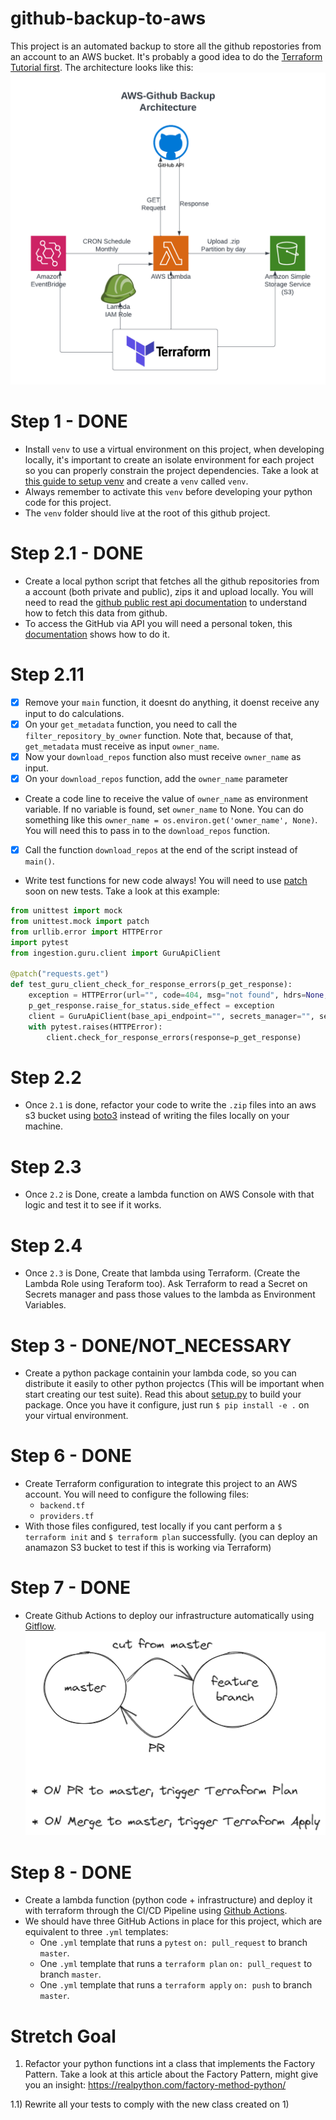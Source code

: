 # github-backup-to-aws

This project is an automated backup to store all the github repostories from an account to an AWS bucket. It's probably a good idea to do the [Terraform Tutorial first](https://developer.hashicorp.com/terraform/tutorials/aws-get-started). The architecture looks like this:
![architecture](diagrams/github-backup.png)

# Step 1 - DONE

* Install `venv` to use a virtual environment on this project, when developing locally, it's important to create an isolate environment for each project so you can properly constrain the project dependencies. Take a look at [this guide to setup venv](https://www.digitalocean.com/community/tutorials/how-to-install-python-3-and-set-up-a-programming-environment-on-ubuntu-20-04-quickstart) and create a `venv` called `venv`.
* Always remember to activate this `venv` before developing your python code for this project.
* The `venv` folder should live at the root of this github project.

# Step 2.1 - DONE

* Create a local python script that fetches all the github repositories from a account (both private and public), zips it and upload locally. You will need to read the [github public rest api documentation](https://docs.github.com/en/rest) to understand how to fetch this data from github.
* To access the GitHub via API you will need a personal token, this [documentation](https://docs.github.com/en/authentication/keeping-your-account-and-data-secure/managing-your-personal-access-tokens#creating-a-personal-access-token-classic) shows how to do it.

# Step 2.11

* [x] Remove your `main` function, it doesnt do anything, it doenst receive any input to do calculations.
* [x] On your `get_metadata` function, you need to call the `filter_repository_by_owner` function. Note that, because of that, `get_metadata` must receive as input `owner_name`.
* [x] Now your `download_repos` function also must receive `owner_name` as input.
* [x] On your `download_repos` function, add the `owner_name` parameter
* Create a code line to receive the value of `owner_name` as environment variable. If no variable is found, set `owner_name` to None. You can do something like this `owner_name = os.environ.get('owner_name', None)`. You will need this to pass in to the `download_repos` function.
* [x] Call the function `download_repos` at the end of the script instead of `main()`.
* Write test functions for new code always! You will need to use [patch](https://docs.python.org/3/library/unittest.mock.html) soon on new tests. Take a look at this example:

```python
from unittest import mock
from unittest.mock import patch
from urllib.error import HTTPError
import pytest
from ingestion.guru.client import GuruApiClient

@patch("requests.get")
def test_guru_client_check_for_response_errors(p_get_response):
    exception = HTTPError(url="", code=404, msg="not found", hdrs=None, fp=None)
    p_get_response.raise_for_status.side_effect = exception
    client = GuruApiClient(base_api_endpoint="", secrets_manager="", secret_path="")
    with pytest.raises(HTTPError):
        client.check_for_response_errors(response=p_get_response)
```

# Step 2.2

* Once `2.1` is done, refactor your code to write the `.zip` files into an aws s3 bucket using [boto3](https://boto3.amazonaws.com/v1/documentation/api/latest/index.html) instead of writing the files locally on your machine.

# Step 2.3

* Once `2.2` is Done, create a lambda function on AWS Console with that logic and test it to see if it works.

# Step 2.4

* Once `2.3` is Done, Create that lambda using Terraform. (Create the Lambda Role using Teraform too). Ask Terraform to read a Secret on Secrets manager and pass those values to the lambda as Environment Variables.

# Step 3 - DONE/NOT_NECESSARY

* Create a python package containin your lambda code, so you can distribute it easily to other python projectcs (This will be important when start creating our test suite). Read this about [setup.py](https://www.geeksforgeeks.org/what-is-setup-py-in-python/) to build your package. Once you have it configure, just run `$ pip install -e .` on your virtual environment.

# Step 6 - DONE

* Create Terraform configuration to integrate this project to an AWS account. You will need to configure the following files:
  * `backend.tf`
  * `providers.tf`
* With those files configured, test locally if you cant perform a `$ terraform init` and `$ terraform plan` successfully. (you can deploy an anamazon S3 bucket to test if this is working via Terraform)

# Step 7 - DONE

* Create Github Actions to deploy our infrastructure automatically using [Gitflow](https://www.atlassian.com/br/git/tutorials/comparing-workflows/gitflow-workflow).
![architecture](diagrams/gitflow-simplified.png)

# Step 8 - DONE

* Create a lambda function (python code + infrastructure) and deploy it with terraform through the CI/CD Pipeline using [Github Actions](https://docs.github.com/en/actions).
* We should have three GitHub Actions in place for this project, which are equivalent to three `.yml` templates:
  * One `.yml` template that runs a `pytest` `on: pull_request` to branch `master`.
  * One `.yml` template that runs a `terraform plan` `on: pull_request` to branch `master`.
  * One `.yml` template that runs a `terraform apply` `on: push` to branch `master`.

# Stretch Goal

1) Refactor your python functions int a class that implements the Factory Pattern. Take a look at this article about the Factory Pattern, might give you an insight: <https://realpython.com/factory-method-python/>

1.1) Rewrite all your tests to comply with the new class created on 1)
